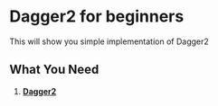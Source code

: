 # Dagger2 for beginners

This will show you simple implementation of Dagger2

## What You Need
1. [**Dagger2**](https://github.com/google/dagger)
